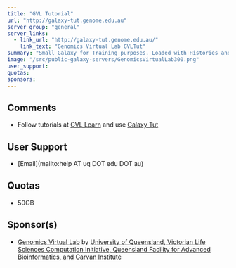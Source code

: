```yaml
---
title: "GVL Tutorial"
url: "http://galaxy-tut.genome.edu.au"
server_group: "general"
server_links: 
  - link_url: "http://galaxy-tut.genome.edu.au/"
    link_text: "Genomics Virtual Lab GVLTut"
summary: "Small Galaxy for Training purposes. Loaded with Histories and Tools for Next Gen Sequencing tutorials. "
image: "/src/public-galaxy-servers/GenomicsVirtualLab300.png"
user_support: 
quotas: 
sponsors: 
---
```


## Comments

* Follow tutorials at [GVL Learn](https://genome.edu.au/wiki/Learn) and use [Galaxy Tut](http://galaxy-tut.genome.edu.au/)

## User Support

* [Email](mailto:help AT uq DOT edu DOT au)

## Quotas

* 50GB

## Sponsor(s)

* [Genomics Virtual Lab](https://genome.edu.au/wiki/About) by [University of Queensland, ](http://www.uq.edu.au) [Victorian Life Sciences Computation Initiative, ](http://www.vlsci.org.au/) [Queensland Facility for Advanced Bioinformatics, ](http://www.qfab.org//) and [Garvan Institute](http://www.garvan.org.au/)
